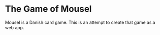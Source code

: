 # The Game of Mousel

Mousel is a Danish card game. This is an attempt to create that game as a web app.
